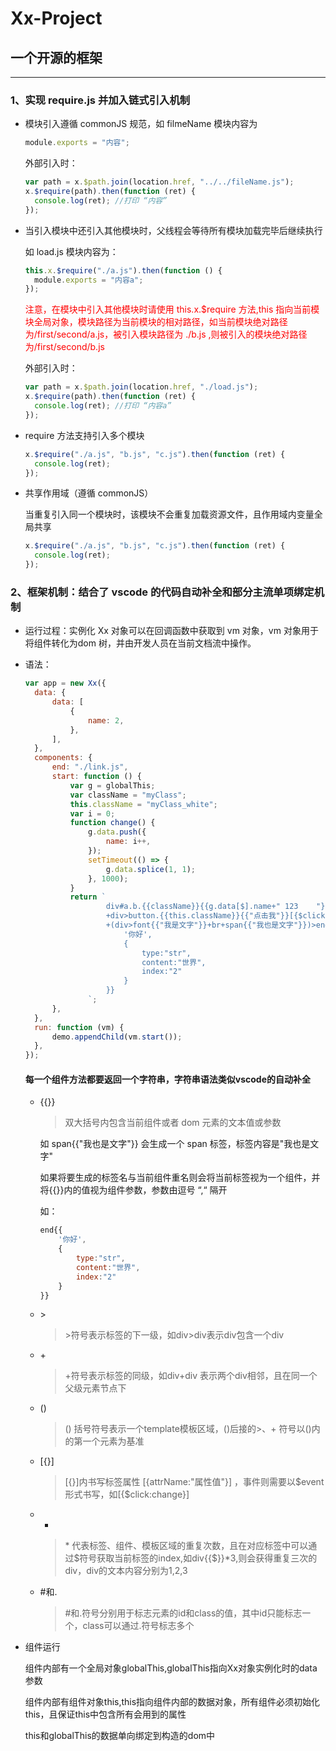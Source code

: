 # Xx-Project

## 一个开源的框架

---

### 1、实现 require.js 并加入链式引入机制

- 模块引入遵循 commonJS 规范，如 filmeName 模块内容为

  ```js
  module.exports = "内容";
  ```

  外部引入时：

  ```js
  var path = x.$path.join(location.href, "../../fileName.js");
  x.$require(path).then(function (ret) {
  	console.log(ret); //打印 “内容”
  });
  ```

- 当引入模块中还引入其他模块时，父线程会等待所有模块加载完毕后继续执行

  如 load.js 模块内容为：

  ```js
  this.x.$require("./a.js").then(function () {
  	module.exports = "内容a";
  });
  ```

  <font color="red">注意，在模块中引入其他模块时请使用 this.x.$require 方法,this 指向当前模块全局对象，模块路径为当前模块的相对路径，如当前模块绝对路径为/first/second/a.js，被引入模块路径为 ./b.js ,则被引入的模块绝对路径为/first/second/b.js</font>

  外部引入时：

  ```js
  var path = x.$path.join(location.href, "./load.js");
  x.$require(path).then(function (ret) {
  	console.log(ret); //打印 “内容a”
  });
  ```

- require 方法支持引入多个模块

  ```js
  x.$require("./a.js", "b.js", "c.js").then(function (ret) {
  	console.log(ret);
  });
  ```

- 共享作用域（遵循 commonJS）

  当重复引入同一个模块时，该模块不会重复加载资源文件，且作用域内变量全局共享

  ```js
  x.$require("./a.js", "b.js", "c.js").then(function (ret) {
  	console.log(ret);
  });
  ```

### 2、框架机制：结合了 vscode 的代码自动补全和部分主流单项绑定机制

- 运行过程：实例化 Xx 对象可以在回调函数中获取到 vm 对象，vm 对象用于将组件转化为dom 树，并由开发人员在当前文档流中操作。

- 语法：

  ```js
  var app = new Xx({
  	data: {
  		data: [
  			{
  				name: 2,
  			},
  		],
  	},
  	components: {
  		end: "./link.js",
  		start: function () {
  			var g = globalThis;
  			var className = "myClass";
  			this.className = "myClass_white";
  			var i = 0;
  			function change() {
  				g.data.push({
  					name: i++,
  				});
  				setTimeout(() => {
  					g.data.splice(1, 1);
  				}, 1000);
  			}
  			return `
  					div#a.b.{{className}}{{g.data[$].name+" 123    "}}{{g.data[$].name}}*{{g.data.length}}
  					+div>button.{{this.className}}{{"点击我"}}[{$click:change}]
  					+(div>font{{"我是文字"}}+br+span{{"我也是文字"}})>end{{
  						'你好',
  						{
  							type:"str",
  							content:"世界",
  							index:"2"
  						}
  					}}
  				`;
  		},
  	},
  	run: function (vm) {
  		demo.appendChild(vm.start());
  	},
  });
  ```
  #### 每一个组件方法都要返回一个字符串，字符串语法类似vscode的自动补全

  - {{}}

    > 双大括号内包含当前组件或者 dom 元素的文本值或参数

    如 span{{"我也是文字"}} 会生成一个 span 标签，标签内容是"我也是文字"

    如果将要生成的标签名与当前组件重名则会将当前标签视为一个组件，并将{{}}内的值视为组件参数，参数由逗号 “,“ 隔开

    如：

    ```js
    end{{
    	'你好',
    	{
    		type:"str",
    		content:"世界",
    		index:"2"
    	}
    }}
    ```

  - \>
    > \>符号表示标签的下一级，如div>div表示div包含一个div

  - \+
    > \+符号表示标签的同级，如div+div 表示两个div相邻，且在同一个父级元素节点下

  - ()
    > () 括号符号表示一个template模板区域，()后接的\>、\+ 符号以()内的第一个元素为基准

  - [{}]
    > [{}]内书写标签属性 [{attrName:"属性值"}] ，事件则需要以$event形式书写，如[{$click:change}]

  - *
    > \* 代表标签、组件、模板区域的重复次数，且在对应标签中可以通过\$符号获取当前标签的index,如div{{$}}*3,则会获得重复三次的div，div的文本内容分别为1,2,3

  - \#和\.
    > \#和\.符号分别用于标志元素的id和class的值，其中id只能标志一个，class可以通过\.符号标志多个

- 组件运行

  组件内部有一个全局对象globalThis,globalThis指向Xx对象实例化时的data参数

  组件内部有组件对象this,this指向组件内部的数据对象，所有组件必须初始化this，且保证this中包含所有会用到的属性

  this和globalThis的数据单向绑定到构造的dom中

